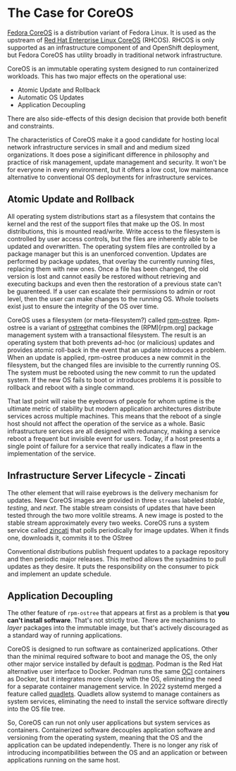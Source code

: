 # The Case for CoreOS

[Fedora CoreOS](https://fedoraproject.org/coreos) is a distribution
variant of Fedora Linux. It is used as the upstream of [Red Hat
Enterprise Linux CoreOS](https://docs.redhat.com/en/documentation/openshift_container_platform/4.17/html/architecture/architecture-rhcos)
(RHCOS). RHCOS is only supported as an infrastructure component of and
OpenShift deployment, but Fedora CoreOS has utility broadly in
traditional network infrastructure.

CoreOS is an immutable operating system designed to run containerized
workloads. This has two major effects on the operational use:

* Atomic Update and Rollback
* Automatic OS Updates
* Application Decoupling

There are also side-effects of this design decision that provide both
benefit and constraints.

The characteristics of CoreOS make it a good candidate for hosting
local network infrastructure services in small and and medium sized
organizations. It does pose a siginificant difference in philosophy
and practice of risk management, update management and security. It
won't be for everyone in every environment, but it offers a low cost,
low maintenance alternative to conventional OS deployments for
infrastructure services.

## Atomic Update and Rollback

All operating system distributions start as a filesystem that
contains the kernel and the rest of the support files that make up the
OS. In most distributions, this is mounted read/write. Write access to
the filesystem is controlled by user access controls, but the files
are inherently able to be updated and overwritten. The operating
system files are controlled by a package manager but this is an
unenforced convention. Updates are performed by package updates, that
overlay the currently running files, replacing them with new
ones. Once a file has been changed, the old version is lost and cannot
easily be restored without retrieving and executing backups and even
then the restoration of a previous state can't be guarenteed. If a user can
escalate their permissions to admin or root level, then the user can
make changes to the running OS. Whole toolsets exist just to ensure
the integrity of the OS over time.

CoreOS uses a filesystem (or meta-filesystem?) called
[rpm-ostree](https://coreos.github.io/rpm-ostree/). Rpm-ostree is a
variant of [ostree](https://ostreedev.github.io/ostree/)that combines
the (RPM)[rpm.org] package management system with a transactional
filesystem. The result is an operating system that both prevents
ad-hoc (or malicious) updates and provides atomic roll-back in the
event that an update introduces a problem. When an update is applied,
rpm-ostree produces a new commit in the filesystem, but the changed
files are invisible to the currently running OS. The system must be
rebooted using the new commit to run the updated system. If the new OS
fails to boot or introduces problems it is possible to rollback and
reboot with a single command.

That last point will raise the eyebrows of people for whom uptime is
the ultimate metric of stability but modern application architectures
distribute services across multiple machines.  This means that the reboot of
a single host should not affect the operation of the service as a
whole. Basic infrastructure services are all designed with redunancy,
making a service reboot a frequent but invisible event for
users. Today, if a host presents a single point of failure for a
service that really indicates a flaw in the implementation of the
service.

## Infrastructure Server Lifecycle - Zincati

The other element that will raise eyebrows is the delivery mechanism
for updates. New CoreOS images are provided in three `streams` labeled *stable*,
*testing*, and *next*. The stable stream consists of updates that have
been tested through the two more volitile streams. A new image is
posted to the stable stream approximately every two weeks. CoreOS runs
a system service called [zincati](https://coreos.github.io/zincati/)
that polls periodically for image updates.  When it finds one,
downloads it, commits it to the OStree 

Conventional distributions publish frequent updates to a
package repository and then periodic major releases. This method
allows the sysadmins to pull updates as they desire. It puts the
responsibility on the consumer to pick and implement an update
schedule. 

## Application Decoupling

The other feature of `rpm-ostree` that appears at first as a problem
is that **you can't install software**. That's not strictly true. There
are mechanisms to *layer* packages into the immutable image, but
that's actively discouraged as a standard way of running applications.

CoreOS is designed to run software as containerized
applications. Other than the minimal required software to boot and
manage the OS, the only other major service installed by default is
[podman](https://podman.io). Podman is the Red Hat alternative user
interface to Docker. Podman runs the same
[OCI](https://opencontainers.org) containers as Docker, but it
integrates more closely with the OS, eliminating the need for a
separate container management service. In 2022 systemd merged a feature
called [quadlets](https://github.com/containers/quadlet). Quadlets
allow systemd to manage containers as system services, eliminating the
need to install the service software directly into the OS file tree.

So, CoreOS can run not only user applications but system services as
containers. Containerized software decouples application software and
versioning from the operating system, meaning that the OS and the
application can be updated independently. There is no longer any risk of
introducing incompatibilities between the OS and an application or
between applications running on the same host.

